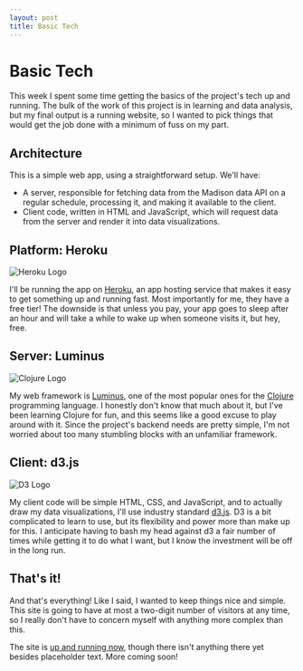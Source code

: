 ```yaml
---
layout: post
title: Basic Tech
---
```


# Basic Tech

This week I spent some time getting the basics of the project's tech up and running. The bulk of the work of this project is in learning and data analysis, but my final output is a running website, so I wanted to pick things that would get the job done with a minimum of fuss on my part.

## Architecture
This is a simple web app, using a straightforward setup. We'll have:

- A server, responsible for fetching data from the Madison data API on a regular schedule, processing it, and making it available to the client.
- Client code, written in HTML and JavaScript, which will request data from the server and render it into data visualizations.

## Platform: Heroku
![Heroku Logo]({{site.url}}/img/heroku_logo.png)

I'll be running the app on [Heroku](https://www.heroku.com/), an app hosting service that makes it easy to get something up and running fast. Most importantly for me, they have a free tier! The downside is that unless you pay, your app goes to sleep after an hour and will take a while to wake up when someone visits it, but hey, free.

## Server: Luminus
![Clojure Logo]({{site.url}}/img/clojure_logo.png)

My web framework is [Luminus](https://luminusweb.com), one of the most popular ones for the [Clojure](https://clojure.org/) programming language. I honestly don't know that much about it, but I've been learning Clojure for fun, and this seems like a good excuse to play around with it. Since the project's backend needs are pretty simple, I'm not worried about too many stumbling blocks with an unfamiliar framework.

## Client: d3.js
![D3 Logo]({{site.url}}/img/d3_logo.webp)

My client code will be simple HTML, CSS, and JavaScript, and to actually draw my data visualizations, I'll use industry standard [d3.js](https://d3js.org/). D3 is a bit complicated to learn to use, but its flexibility and power more than make up for this. I anticipate having to bash my head against d3 a fair number of times while getting it to do what I want, but I know the investment will be off in the long run.

## That's it!
And that's everything! Like I said, I wanted to keep things nice and simple. This site is going to have at most a two-digit number of visitors at any time, so I really don't have to concern myself with anything more complex than this.

The site is [up and running now](https://infinite-shelf-21164.herokuapp.com/), though there isn't anything there yet besides placeholder text. More coming soon!
